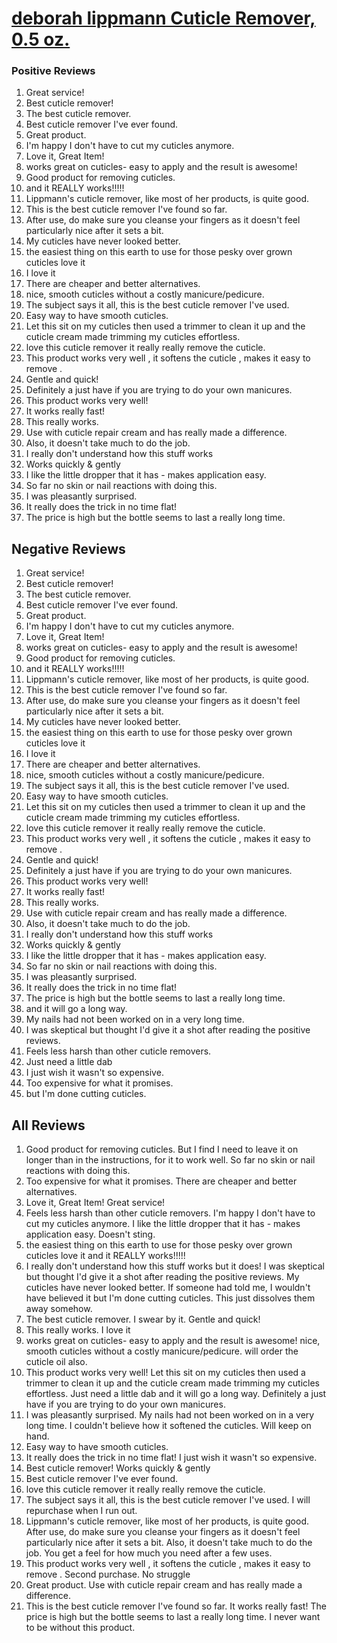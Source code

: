 # [deborah lippmann Cuticle Remover, 0.5 oz.](https://products.checkmycream.com/products/deborah-lippmann-Cuticle-Remover-0.5-oz..html)

### Positive Reviews

<ol>
      <li>Great service!</li>
      <li>Best cuticle remover!</li>
      <li>The best cuticle remover.</li>
      <li>Best cuticle remover I&#x27;ve ever found.</li>
      <li>Great product.</li>
      <li>I&#x27;m happy I don&#x27;t have to cut my cuticles anymore.</li>
      <li>Love it, Great Item!</li>
      <li>works great on cuticles- easy to apply and the result is awesome!</li>
      <li>Good product for removing cuticles.  </li>
      <li>and it REALLY works!!!!!</li>
      <li>Lippmann&#x27;s cuticle remover, like most of her products, is quite good.</li>
      <li>This is the best cuticle remover I&#x27;ve found so far.  </li>
      <li>After use, do make sure you cleanse your fingers as it doesn&#x27;t feel particularly nice after it sets a bit.</li>
      <li>My cuticles have never looked better.</li>
      <li>the easiest thing on this earth to use for those pesky over grown cuticles  love it</li>
      <li>I love it</li>
      <li>There are cheaper and better alternatives.</li>
      <li>nice, smooth cuticles without a costly manicure/pedicure.</li>
      <li>The subject says it all, this is the best cuticle remover I&#x27;ve used.</li>
      <li>Easy way to have smooth cuticles.</li>
      <li>Let this sit on my cuticles then used a trimmer to clean it up and the cuticle cream made trimming my cuticles effortless.</li>
      <li>love this cuticle remover it really really remove the cuticle.</li>
      <li>This product works very well , it softens the cuticle , makes it easy to remove .</li>
      <li>Gentle and quick!</li>
      <li>Definitely a just have if you are trying to do your own manicures.</li>
      <li>This product works very well!</li>
      <li>It works really fast!  </li>
      <li>This really works.  </li>
      <li>Use with cuticle repair cream and has really made a difference.</li>
      <li>Also, it doesn&#x27;t take much to do the job.</li>
      <li>I really don&#x27;t understand how this stuff works</li>
      <li>Works quickly &amp; gently</li>
      <li>I like the little dropper that it has - makes application easy.</li>
      <li>So far no skin or nail reactions with doing this.</li>
      <li>I was pleasantly surprised.</li>
      <li>It really does the trick in no time flat!</li>
      <li>The price is high but the bottle seems to last a really long time.  </li>
</ol>


<h2>Negative Reviews</h2>
<ol>
<li> Great service!</li>
<li> Best cuticle remover!</li>
<li> The best cuticle remover.</li>
<li> Best cuticle remover I&#x27;ve ever found.</li>
<li> Great product.</li>
<li> I&#x27;m happy I don&#x27;t have to cut my cuticles anymore.</li>
<li> Love it, Great Item!</li>
<li> works great on cuticles- easy to apply and the result is awesome!</li>
<li> Good product for removing cuticles.  </li>
<li> and it REALLY works!!!!!</li>
<li> Lippmann&#x27;s cuticle remover, like most of her products, is quite good.</li>
<li> This is the best cuticle remover I&#x27;ve found so far.  </li>
<li> After use, do make sure you cleanse your fingers as it doesn&#x27;t feel particularly nice after it sets a bit.</li>
<li> My cuticles have never looked better.</li>
<li> the easiest thing on this earth to use for those pesky over grown cuticles  love it</li>
<li> I love it</li>
<li> There are cheaper and better alternatives.</li>
<li> nice, smooth cuticles without a costly manicure/pedicure.</li>
<li> The subject says it all, this is the best cuticle remover I&#x27;ve used.</li>
<li> Easy way to have smooth cuticles.</li>
<li> Let this sit on my cuticles then used a trimmer to clean it up and the cuticle cream made trimming my cuticles effortless.</li>
<li> love this cuticle remover it really really remove the cuticle.</li>
<li> This product works very well , it softens the cuticle , makes it easy to remove .</li>
<li> Gentle and quick!</li>
<li> Definitely a just have if you are trying to do your own manicures.</li>
<li> This product works very well!</li>
<li> It works really fast!  </li>
<li> This really works.  </li>
<li> Use with cuticle repair cream and has really made a difference.</li>
<li> Also, it doesn&#x27;t take much to do the job.</li>
<li> I really don&#x27;t understand how this stuff works</li>
<li> Works quickly &amp; gently</li>
<li> I like the little dropper that it has - makes application easy.</li>
<li> So far no skin or nail reactions with doing this.</li>
<li> I was pleasantly surprised.</li>
<li> It really does the trick in no time flat!</li>
<li> The price is high but the bottle seems to last a really long time.  </li>
<li> and it will go a long way.</li>
<li> My nails had not been worked on in a very long time.</li>
<li> I was skeptical but thought I&#x27;d give it a shot after reading the positive reviews.</li>
<li> Feels less harsh than other cuticle removers.</li>
<li> Just need a little dab</li>
<li> I just wish it wasn&#x27;t so expensive.</li>
<li> Too expensive for what it promises.  </li>
<li> but I&#x27;m done cutting cuticles.</li>
</ol>

<h2>All Reviews</h2>

<ol>
    <li> Good product for removing cuticles.  But I find I need to leave it on longer than in the instructions, for it to work well.  So far no skin or nail reactions with doing this.</li>
    <li> Too expensive for what it promises.  There are cheaper and better alternatives.</li>
    <li> Love it, Great Item! Great service!</li>
    <li> Feels less harsh than other cuticle removers. I&#x27;m happy I don&#x27;t have to cut my cuticles anymore. I like the little dropper that it has - makes application easy. Doesn&#x27;t sting.</li>
    <li> the easiest thing on this earth to use for those pesky over grown cuticles  love it and it REALLY works!!!!!</li>
    <li> I really don&#x27;t understand how this stuff works but it does! I was skeptical but thought I&#x27;d give it a shot after reading the positive reviews. My cuticles have never looked better. If someone had told me, I wouldn&#x27;t have believed it but I&#x27;m done cutting cuticles. This just dissolves them away somehow.</li>
    <li> The best cuticle remover. I swear by it. Gentle and quick!</li>
    <li> This really works.  I love it</li>
    <li> works great on cuticles- easy to apply and the result is awesome! nice, smooth cuticles without a costly manicure/pedicure. will order the cuticle oil also.</li>
    <li> This product works very well! Let this sit on my cuticles then used a trimmer to clean it up and the cuticle cream made trimming my cuticles effortless. Just need a little dab and it will go a long way. Definitely a just have if you are trying to do your own manicures.</li>
    <li> I was pleasantly surprised. My nails had not been worked on in a very long time. I couldn&#x27;t believe how it softened the cuticles. Will keep on hand.</li>
    <li> Easy way to have smooth cuticles.</li>
    <li> It really does the trick in no time flat! I just wish it wasn&#x27;t so expensive.</li>
    <li> Best cuticle remover! Works quickly &amp; gently</li>
    <li> Best cuticle remover I&#x27;ve ever found.</li>
    <li> love this cuticle remover it really really remove the cuticle.</li>
    <li> The subject says it all, this is the best cuticle remover I&#x27;ve used. I will repurchase when I run out.</li>
    <li> Lippmann&#x27;s cuticle remover, like most of her products, is quite good. After use, do make sure you cleanse your fingers as it doesn&#x27;t feel particularly nice after it sets a bit. Also, it doesn&#x27;t take much to do the job. You get a feel for how much you need after a few uses.</li>
    <li> This product works very well , it softens the cuticle , makes it easy to remove . Second purchase. No struggle</li>
    <li> Great product. Use with cuticle repair cream and has really made a difference.</li>
    <li> This is the best cuticle remover I&#x27;ve found so far.  It works really fast!  The price is high but the bottle seems to last a really long time.  I never want to be without this product.</li>
</ol>




